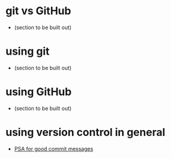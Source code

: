 # git vs GitHub
- (section to be built out)

# using git
- (section to be built out)

# using GitHub
- (section to be built out)

# using version control in general
- [PSA for good commit messages](https://www.youtube.com/watch?v=8YjSty6bfog)
